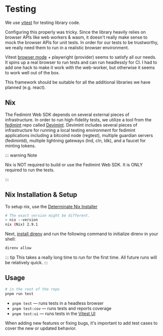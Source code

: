 # Testing

We use [vitest](https://vitest.dev/) for testing library code.

Configuring this properly was tricky. Since the library heavily relies on browser APIs like web workers & wasm, it doesn't really make sense to mock the browser APIs for unit tests.
In order for our tests to be trustworthy, we really need them to run in a realistic browser environment.

Vitest [browser mode](https://vitest.dev/guide/browser/) + playwright (provider) seems to satisfy all our needs. It spins up a real browser to run tests and can run headlessly for CI. I had to add one hack to make it work with the web-worker, but otherwise it seems to work well out of the box.

This framework should be suitable for all the additional libraries we have planned (e.g. react).

## Nix

The Fedimint Web SDK depends on several external pieces of infrastructure. In order to run high-fidelity tests, we utilize a tool from the [fedimint](https://github.com/fedimint/fedimint) repo called [Devimint](https://github.com/fedimint/fedimint/tree/master/devimint). Devimint includes several pieces of infrastructure for running a local testing environment for fedimint applications including a bitcoind node (regtest), multiple guardian servers (fedimintd), multiple lightning gateways (lnd, cln, ldk), and a faucet for minting tokens.

::: warning Note

Nix is NOT required to build or use the Fedimint Web SDK. It is ONLY required to run the tests.

:::

## Nix Installation & Setup

To setup nix, use the [Determinate Nix Installer](https://github.com/DeterminateSystems/nix-installer)

```sh
# The exact version might be different.
> nix --version
nix (Nix) 2.9.1
```

Next, [install direnv](https://direnv.net/docs/installation.html) and run the following command to initialize direnv in your shell:

```sh
direnv allow
```

::: tip
This takes a really long time to run for the first time. All future runs will be relatively quick.
:::

## Usage

```bash
# in the root of the repo
pnpm run test
```

- `pnpm test` — runs tests in a headless browser
- `pnpm test:cov` — runs tests and reports coverage
- `pnpm test:ui` — runs tests in the [Vitest UI](https://vitest.dev/guide/ui.html)

When adding new features or fixing bugs, it's important to add test cases to cover the new or updated behavior.
